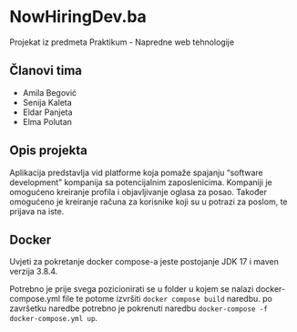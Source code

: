 # NowHiringDev.ba

Projekat iz predmeta Praktikum - Napredne web tehnologije

## Članovi tima
- Amila Begović
- Senija Kaleta 
- Eldar Panjeta
- Elma Polutan

## Opis projekta

Aplikacija predstavlja vid platforme koja pomaže spajanju “software development” kompanija sa potencijalnim zaposlenicima. Kompaniji je omogućeno kreiranje profila i objavljivanje oglasa za posao. Također omogućeno je kreiranje računa za korisnike koji su u potrazi za poslom, te prijava na iste.

## Docker

Uvjeti za pokretanje docker compose-a jeste postojanje JDK 17 i maven verzija 3.8.4.

Potrebno je prije svega pozicionirati se u folder u kojem se nalazi docker-compose.yml file te potome izvršiti `docker compose build` naredbu. po završetku naredbe potrebno je pokrenuti naredbu `docker-compose -f docker-compose.yml up`.
